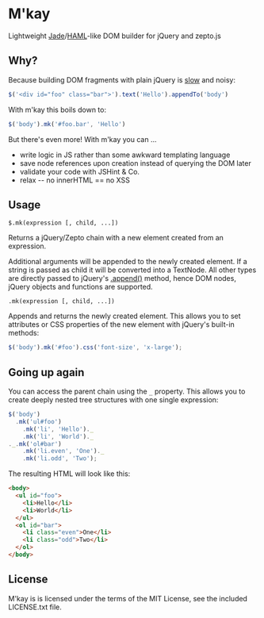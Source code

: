 # M'kay

Lightweight [Jade](http://jade-lang.com)/[HAML](http://haml-lang.com)-like DOM builder for jQuery and zepto.js

## Why?

Because building DOM fragments with plain jQuery is [slow](http://jsperf.com/innerhtml-or-dom/4) and noisy:

```javascript
$('<div id="foo" class="bar">').text('Hello').appendTo('body')
```

With m'kay this boils down to:

```javascript
$('body').mk('#foo.bar', 'Hello')
```

But there's even more! With m'kay you can ...
* write logic in JS rather than some awkward templating language
* save node references upon creation instead of querying the DOM later
* validate your code with JSHint & Co.
* relax -- no innerHTML == no XSS

## Usage

`$.mk(expression [, child, ...])`

Returns a jQuery/Zepto chain with a new element created from an expression.

Additional arguments will be appended to the newly created element.
If a string is passed as child it will be converted into a TextNode.
All other types are directly passed to jQuery's
[.append()](http://api.jquery.com/append/) method, hence DOM nodes,
jQuery objects and functions are supported.

`.mk(expression [, child, ...])`

Appends and returns the newly created element. This allows you to set
attributes or CSS properties of the new element with jQuery's built-in
methods:

```javascript
$('body').mk('#foo').css('font-size', 'x-large');
```

## Going up again

You can access the parent chain using the `_` property. This allows you to create deeply nested tree structures with one single expression:

```javascript
$('body')
  .mk('ul#foo')
    .mk('li', 'Hello')._
    .mk('li', 'World')._
._.mk('ol#bar')
    .mk('li.even', 'One')._
    .mk('li.odd', 'Two');
```

The resulting HTML will look like this:

```html
<body>
  <ul id="foo">
    <li>Hello</li>
    <li>World</li>
  </ul>
  <ol id="bar">
    <li class="even">One</li>
    <li class="odd">Two</li>
  </ol>
</body>
```

## License

M'kay is is licensed under the terms of the MIT License, see the included LICENSE.txt file.
